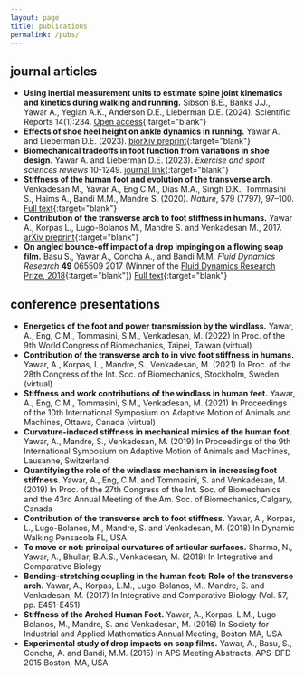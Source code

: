 ```yaml
---
layout: page
title: publications
permalink: /pubs/
---
```


## journal articles
+ **Using inertial measurement units to estimate spine joint kinematics and kinetics during walking and running.** Sibson B.E., Banks J.J., Yawar A., Yegian A.K., Anderson D.E., Lieberman D.E. (2024). Scientific Reports 14(1):234. [Open access](https://www.nature.com/articles/s41598-023-50652-w){:target="blank"}
+ **Effects of shoe heel height on ankle dynamics in running.** Yawar A. and Lieberman D.E. (2023). [biorXiv preprint](https://www.biorxiv.org/content/10.1101/2023.08.08.552471v1){:target="blank"}
+ **Biomechanical tradeoffs in foot function from variations in shoe design.** Yawar A. and Lieberman D.E. (2023).  *Exercise and sport sciences reviews* 10-1249. [journal link](https://journals.lww.com/acsm-essr/fulltext/2023/10000/biomechanical_tradeoffs_in_foot_function_from.2.aspx){:target="blank"}
+ **Stiffness of the human foot and evolution of the transverse arch.** Venkadesan M., Yawar A., Eng C.M., Dias M.A., Singh D.K., Tommasini S., Haims A., Bandi M.M., Mandre S. (2020).  *Nature*, 579 (7797), 97–100. [Full text](https://rdcu.be/b2dCo){:target="blank"}
+ **Contribution of the transverse arch to foot stiffness in humans.** Yawar A., Korpas L., Lugo-Bolanos M., Mandre S. and Venkadesan M., 2017. [arXiv preprint](https://arxiv.org/pdf/1706.04610.pdf){:target="blank"}
+ **On angled bounce-off impact of a drop impinging on a flowing soap film.** Basu S., Yawar A., Concha A., and Bandi M.M. *Fluid Dynamics Research* **49** 065509 2017 (Winner of the [Fluid Dynamics Research Prize, 2018](https://iopscience.iop.org/journal/1873-7005/page/Awards){:target="blank"}) [Full text](../assets/basu2017.pdf){:target="blank"}

## conference presentations
+ **Energetics of the foot and power transmission by the windlass.** Yawar, A., Eng, C.M., Tommasini, S.M., Venkadesan, M. (2022) In Proc. of the 9th World Congress of Biomechanics, Taipei, Taiwan (virtual)
+ **Contribution of the transverse arch to in vivo foot stiffness in humans.** Yawar, A., Korpas, L., Mandre, S., Venkadesan, M. (2021) In Proc. of the 28th Congress of the Int. Soc. of Biomechanics, Stockholm, Sweden (virtual)
+ **Stiffness and work contributions of the windlass in human feet.** Yawar, A., Eng, C.M., Tommasini, S.M., Venkadesan, M. (2021) In Proceedings of the 10th International Symposium on Adaptive Motion of Animals and Machines, Ottawa, Canada (virtual)
+ **Curvature-induced stiffness in mechanical mimics of the human foot.** Yawar, A., Mandre, S., Venkadesan, M. (2019) In Proceedings of the 9th International Symposium on Adaptive Motion of Animals and Machines, Lausanne, Switzerland
+ **Quantifying the role of the windlass mechanism in increasing foot stiffness.** Yawar, A., Eng, C.M. and Tommasini, S. and Venkadesan, M. (2019) In Proc. of the 27th Congress of the Int. Soc. of Biomechanics and the 43rd Annual Meeting of the Am. Soc. of Biomechanics, Calgary, Canada
+ **Contribution of the transverse arch to foot stiffness.** Yawar, A., Korpas, L., Lugo-Bolanos, M., Mandre, S. and Venkadesan, M. (2018) In Dynamic Walking Pensacola FL, USA
+ **To move or not: principal curvatures of articular surfaces.** Sharma, N., Yawar, A., Bhullar, B.A.S., Venkadesan, M. (2018) In Integrative and Comparative Biology
+ **Bending-stretching coupling in the human foot: Role of the transverse arch.** Yawar, A., Korpas, L.M., Lugo-Bolanos, M., Mandre, S. and Venkadesan, M. (2017)  In Integrative and Comparative Biology (Vol. 57, pp. E451-E451)
+ **Stiffness of the Arched Human Foot.** Yawar, A., Korpas, L.M., Lugo-Bolanos, M., Mandre, S. and Venkadesan, M. (2016) In Society for Industrial and Applied Mathematics Annual Meeting, Boston MA, USA
+ **Experimental study of drop impacts on soap films.** Yawar, A., Basu, S., Concha, A. and Bandi, M.M. (2015) In APS Meeting Abstracts, APS-DFD 2015 Boston, MA, USA
